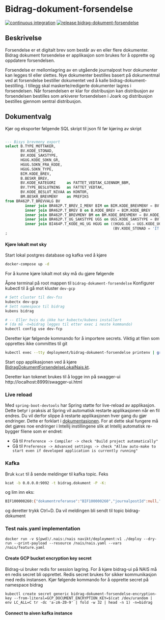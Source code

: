 # Bidrag-dokument-forsendelse

[![continuous integration](https://github.com/navikt/bidrag-dokument-forsendelse/actions/workflows/ci.yaml/badge.svg)](https://github.com/navikt/bidrag-dokument-forsendelse/actions/workflows/ci.yaml)
[![release bidrag-dokument-forsendelse](https://github.com/navikt/bidrag-dokument-forsendelse/actions/workflows/release.yaml/badge.svg)](https://github.com/navikt/bidrag-dokument-forsendelse/actions/workflows/release.yaml)

## Beskrivelse

Forsendelse er et digitalt brev som består av en eller flere dokumenter. Bidrag dokument forsendelse
er applikasjon som brukes for å opprette og oppdatere forsendelsen.

Forsendelse er mellomlagring av en utgående journalpost hvor dokumenter kan legges til eller
slettes. Nye dokumenter bestilles basert på dokumentmal ved at forsendelse bestiller dokumentet ved
å kalle bidrag-dokument-bestilling. I tillegg skal maskerte/redigerte dokumenter lagres i
forsendelsen.
Når forsendelsen er klar for distribusjon kan distribusjon av forsendelsen bestilles som arkiverer
forsendelsen i Joark og distribusjon bestilles gjennom sentral distribusjon.

## Dokumentvalg

Kjør og eksporter følgende SQL skript til json fil før kjøring av skript

```sql

--- Bisys brevmeny export
select B.TYPE_MOTTAKER,
       BV.KODE_STONAD,
       BV.KODE_SAKSTYPE,
       HGUG.KODE_SOKN_GR,
       HGUG.SOKN_FRA_KODE,
       HGUG.SOKN_TYPE,
       BIM.KODE_BREV,
       B.BESKR_BREV,
       BV.KODE_KATEGORI     as FATTET_VEDTAK_GJENNOM_BBM,
       BV.TYPE_BESLUTNING   as FATTET_VEDTAK,
       BV.KODE_BESLUT_NIVAA as KONTOR,
       BM.BESKR_BREVMENY    as PREFIKS
from BR462P.T_BREVVALG BV
         inner join BR462P.T_BREV_I_MENY BIM on BIM.KODE_BREVMENY = BV.KODE_BREVMENY
         inner join BR462P.T_BREV B on B.KODE_BREV = BIM.KODE_BREV
         inner join BR462P.T_BREVMENY BM on BM.KODE_BREVMENY = BV.KODE_BREVMENY
         inner join BR462P.T_UG_SAKSTYPE UGS on UGS.KODE_SAKSTYPE = BV.KODE_SAKSTYPE
         inner join BI464P.T_KODE_HG_UG HGUG on ((HGUG.UG = UGS.KODE_UG and HGUG.HG = BV.KODE_STONAD) or (BV.KODE_STONAD = 'XX' and HGUG.HG = ' ') or
                                                 (BV.KODE_STONAD = 'IT' and HGUG.UG = UGS.KODE_UG) or (HGUG.UG is null and HGUG.HG = BV.KODE_STONAD))
;
```

#### Kjøre lokalt mot sky

Start lokal postgres database og kafka ved å kjøre

```bash
docker-compose up -d
```

For å kunne kjøre lokalt mot sky må du gjøre følgende

Åpne terminal på root mappen til `bidrag-dokument-forsendelse`
Konfigurer kubectl til å gå mot kluster `dev-gcp`

```bash
# Sett cluster til dev-fss
kubectx dev-gcp
# Sett namespace til bidrag
kubens bidrag 

# -- Eller hvis du ikke har kubectx/kubens installert 
# (da må -n=bidrag legges til etter exec i neste kommando)
kubectl config use dev-fcp
```

Deretter kjør følgende kommando for å importere secrets. Viktig at filen som opprettes ikke
committes til git

```bash
kubectl exec --tty deployment/bidrag-dokument-forsendelse printenv | grep -E 'AZURE_|_URL|SCOPE' | grep -v -e 'BIDRAG_TILGANGSKONTROLL_URL' -e 'BIDRAG_DOKUMENT_BESTILLING_URL' -e 'BIDRAG_VEDTAK_URL' > src/test/resources/application-lokal-nais-secrets.properties
```

Start opp applikasjonen ved å
kjøre [BidragDokumentForsendelseLokalNais.kt](src/test/kotlin/no/nav/bidrag/dokument/forsendelse/BidragDokumentForsendelseLokalNais.kt).

Deretter kan tokenet brukes til å logge inn på swagger-ui http://localhost:8999/swagger-ui.html

### Live reload

Med `spring-boot-devtools` har Spring støtte for live-reload av applikasjon. Dette betyr i praksis
at Spring vil automatisk restarte applikasjonen når en fil endres. Du vil derfor slippe å restarte
applikasjonen hver gang du gjør endringer. Dette er forklart
i [dokumentasjonen](https://docs.spring.io/spring-boot/docs/1.5.16.RELEASE/reference/html/using-boot-devtools.html#using-boot-devtools-restart).
For at dette skal fungere må det gjøres noe endringer i Intellij instillingene slik at Intellij
automatisk re-bygger filene som er endret:

* Gå til `Preference -> Compiler -> check "Build project automatically"`
* Gå
  til `Preference -> Advanced settings -> check "Allow auto-make to start even if developed application is currently running"`

### Kafka

Bruk `kcat` til å sende meldinger til kafka topic. Feks

````bash
kcat -b 0.0.0.0:9092 -t bidrag.dokument -P -K:
````

og lim inn eks:

```bash
BIF100000260:{"dokumentreferanse":"BIF100000260","journalpostId":null,"forsendelseId":null,"sporingId":"1853dd066d1-brevkvittering_3884646513","arkivSystem":"MIDLERTIDLIG_BREVLAGER","status":"UNDER_REDIGERING","hendelseType":"ENDRING"}
```

og deretter trykk Ctrl+D. Da vil meldingen bli sendt til topic bidrag-dokument

### Test nais.yaml implementation

```
docker run -v $(pwd)/.nais:/nais navikt/deployment:v1 ./deploy --dry-run --print-payload --resource /nais/nais.yaml --vars /nais/feature.yaml
```

#### Create GCP bucket encryption key secret

Bidrag-ui bruker redis for session lagring. For å kjøre bidrag-ui på NAIS må en redis secret bli opprettet. Redis secret brukes for sikker
kommunikasjon med redis instansen.
Kjør følgende kommando for å opprette secret på namespace bidrag

``
kubectl create secret generic bidrag-dokument-forsendelse-encryption-key --from-literal=GCP_DOCUMENT_ENCRYPTION_KEY=$(cat /dev/urandom | env LC_ALL=C tr -dc 'a-zA-Z0-9' | fold -w 32 | head -n 1) -n=bidrag
``

#### Connect to aiven kafka instance

